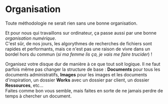 # Organisation

Toute méthodologie ne serait rien sans une bonne organisation.

Et pour nous qui travaillons sur ordinateur, ça passe aussi par une bonne *organisation numérique*.  
C'est sûr, de nos jours, les algorythmes de recherches de fichiers sont rapides et performants, mais ce n'est pas une raison de vivre dans un bordel hors du commun (*si ma femme lis ça, je vais me faire trucider*) !

Organisez votre disque dur de manière à ce que tout soit logique. Il ne faut parfois même pas changer la structure de base : **Documents** pour tous les documents administratifs, **Images** pour les images et les documents d'inspiration, un dossier **Works** avec un dossier par client, un dossier **Ressources**, etc…  
Faites comme bon vous semble, mais faites en sorte de ne jamais perdre de temps à chercher un document.
